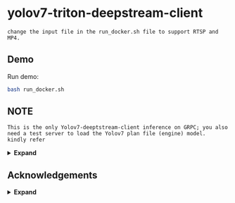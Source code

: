 # yolov7-triton-deepstream-client
```
change the input file in the run_docker.sh file to support RTSP and MP4.
```

## Demo
Run demo:
```bash
bash run_docker.sh 
```
## NOTE
```
This is the only Yolov7-deeptstream-client inference on GRPC; you also need a test server to load the Yolov7 plan file (engine) model.
kindly refer 
```
<details><summary> <b>Expand</b> </summary>

* [https://github.com/WongKinYiu/yolov7] (https://github.com/WongKinYiu/yolov7)
* [https://github.com/triton-inference-server/server] (https://github.com/triton-inference-server/server)
</details>



## Acknowledgements

<details><summary> <b>Expand</b> </summary>

* [https://github.com/WongKinYiu/yolov7](https://github.com/WongKinYiu/yolov7)
* [https://github.com/NVIDIA-AI-IOT/deepstream_python_apps](https://github.com/NVIDIA-AI-IOT/deepstream_python_apps)
* [https://github.com/thanhlnbka/yolov7-triton-deepstream/](https://github.com/thanhlnbka/yolov7-triton-deepstream)

</details>
